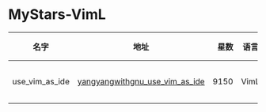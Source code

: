 # MyStars-VimL
|     名字     |                                         地址                                          |星数|语言|大小 |     描述     |
|--------------|---------------------------------------------------------------------------------------|---:|----|-----|--------------|
|use_vim_as_ide|[yangyangwithgnu_use_vim_as_ide](https://github.com/yangyangwithgnu/use_vim_as_ide.git)|9150|VimL|14 KB|use vim as IDE|

